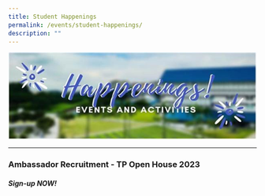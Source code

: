 ```yaml
---
title: Student Happenings
permalink: /events/student-happenings/
description: ""
---
```

![](/images/Events/Happenings/header_happenings.jpg)
<hr>

<h3>Ambassador Recruitment - TP Open House 2023
<h5>Sign-up NOW!
